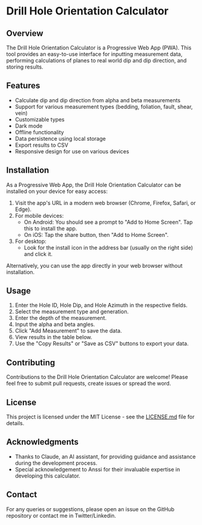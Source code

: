 # Drill Hole Orientation Calculator

## Overview

The Drill Hole Orientation Calculator is a Progressive Web App (PWA). This tool provides an easy-to-use interface for inputting measurement data, performing calculations of planes to real world dip and dip direction, and storing results.

## Features

- Calculate dip and dip direction from alpha and beta measurements
- Support for various measurement types (bedding, foliation, fault, shear, vein)
- Customizable types 
- Dark mode 
- Offline functionality
- Data persistence using local storage
- Export results to CSV
- Responsive design for use on various devices

## Installation

As a Progressive Web App, the Drill Hole Orientation Calculator can be installed on your device for easy access:

1. Visit the app's URL in a modern web browser (Chrome, Firefox, Safari, or Edge).
2. For mobile devices:
   - On Android: You should see a prompt to "Add to Home Screen". Tap this to install the app.
   - On iOS: Tap the share button, then "Add to Home Screen".
3. For desktop:
   - Look for the install icon in the address bar (usually on the right side) and click it.

Alternatively, you can use the app directly in your web browser without installation.

## Usage

1. Enter the Hole ID, Hole Dip, and Hole Azimuth in the respective fields.
2. Select the measurement type and generation.
3. Enter the depth of the measurement.
4. Input the alpha and beta angles.
5. Click "Add Measurement" to save the data.
6. View results in the table below.
7. Use the "Copy Results" or "Save as CSV" buttons to export your data.


## Contributing

Contributions to the Drill Hole Orientation Calculator are welcome! Please feel free to submit pull requests, create issues or spread the word.

## License

This project is licensed under the MIT License - see the [LICENSE.md](LICENSE.md) file for details.

## Acknowledgments

- Thanks to Claude, an AI assistant, for providing guidance and assistance during the development process.
- Special acknowledgement to Anssi for their invaluable expertise in developing this calculator.

## Contact

For any queries or suggestions, please open an issue on the GitHub repository or contact me in Twitter/Linkedin.
